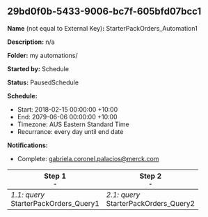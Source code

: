 ## 29bd0f0b-5433-9006-bc7f-605bfd07bcc1

**Name** (not equal to External Key)**:** StarterPackOrders_Automation1

**Description:** n/a

**Folder:** my automations/

**Started by:** Schedule

**Status:** PausedSchedule

**Schedule:**

* Start: 2018-02-15 00:00:00 +10:00
* End: 2079-06-06 00:00:00 +10:00
* Timezone: AUS Eastern Standard Time
* Recurrance: every day until end date

**Notifications:**

* Complete: gabriela.coronel.palacios@merck.com

| Step 1<br>_<small>-</small>_ | Step 2<br>_<small>-</small>_ |
| --- | --- |
| _1.1: query_<br>StarterPackOrders_Query1 | _2.1: query_<br>StarterPackOrders_Query2 |
